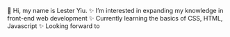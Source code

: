  👋 Hi, my name is Lester Yiu.
 ✨ I’m interested in expanding my knowledge in front-end web development
 ✨ Currently learning the basics of CSS, HTML, Javascript
 ✨ Looking forward to 

<!---
LesterYiu/LesterYiu is a ✨ special ✨ repository because its `README.md` (this file) appears on your GitHub profile.
You can click the Preview link to take a look at your changes.
--->
